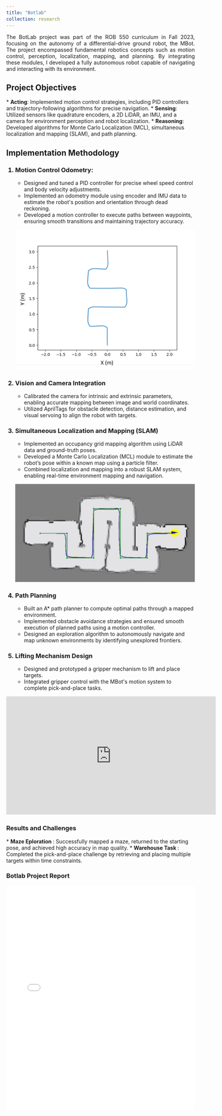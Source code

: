 ```yaml
---
title: "Botlab"
collection: research
---
```


<p style="text-align: justify">
The BotLab project was part of the ROB 550 curriculum in Fall 2023, focusing on the autonomy of a differential-drive ground robot, the MBot. The project encompassed fundamental robotics concepts such as motion control, perception, localization, mapping, and planning. By integrating these modules, I developed a fully autonomous robot capable of navigating and interacting with its environment.</p>

<h2>Project Objectives</h2>
* <b>Acting</b>: Implemented motion control strategies, including PID controllers and trajectory-following algorithms for precise navigation.
* <b>Sensing</b>: Utilized sensors like quadrature encoders, a 2D LiDAR, an IMU, and a camera for environment perception and robot localization.
* <b>Reasoning</b>: Developed algorithms for Monte Carlo Localization (MCL), simultaneous localization and mapping (SLAM), and path planning.

<h2>Implementation Methodology</h2>
<ol>
<h3><li>Motion Control Odometry: </li></h3>
    <ul>
    <li>Designed and tuned a PID controller for precise wheel speed control and body velocity adjustments.</li>
    <li>Implemented an odometry module using encoder and IMU data to estimate the robot's position and orientation through dead reckoning.</li>
    <li>Developed a motion controller to execute paths between waypoints, ensuring smooth transitions and maintaining trajectory accuracy.</li>
    </ul>

<p style="text-align:center">
<img src='/images/projects/botlab/run.png'></p>

<h3><li>Vision and Camera Integration</li></h3>
    <ul>
    <li>Calibrated the camera for intrinsic and extrinsic parameters, enabling accurate mapping between image and world coordinates.</li>
    <li>Utilized AprilTags for obstacle detection, distance estimation, and visual servoing to align the robot with targets.</li>
    </ul>

<h3><li>Simultaneous Localization and Mapping (SLAM)</li></h3>
    <ul>
    <li>Implemented an occupancy grid mapping algorithm using LiDAR data and ground-truth poses.</li>
    <li>Developed a Monte Carlo Localization (MCL) module to estimate the robot’s pose within a known map using a particle filter.</li>
    <li>Combined localization and mapping into a robust SLAM system, enabling real-time environment mapping and navigation.</li>
    </ul>

<p style="text-align:center">
<img src='/images/projects/botlab/map.png'></p>

<h3><li>Path Planning</li></h3>
    <ul>
    <li>Built an A* path planner to compute optimal paths through a mapped environment.</li>
    <li>Implemented obstacle avoidance strategies and ensured smooth execution of planned paths using a motion controller.</li>
    <li>Designed an exploration algorithm to autonomously navigate and map unknown environments by identifying unexplored frontiers.</li>
    </ul>

<h3><li>Lifting Mechanism Design</li></h3>
    <ul>
    <li>Designed and prototyped a gripper mechanism to lift and place targets.</li>
    <li>Integrated gripper control with the MBot's motion system to complete pick-and-place tasks.</li>
    </ul>
</ol>

<p style="text-align: justify">
<iframe width="560" height="315" src="https://www.youtube.com/embed/YL5bH4rEbHw?si=1NFtHVwvR5SVt99D" title="YouTube video player" frameborder="0" allow="accelerometer; autoplay; clipboard-write; encrypted-media; gyroscope; picture-in-picture; web-share" referrerpolicy="strict-origin-when-cross-origin" allowfullscreen></iframe></p>

<h3>Results and Challenges</h3>
* <b> Maze Eploration </b>: Successfully mapped a maze, returned to the starting pose, and achieved high accuracy in map quality.
* <b> Warehouse Task </b>: Completed the pick-and-place challenge by retrieving and placing multiple targets within time constraints.

<h3>Botlab Project Report</h3>
<iframe 
    src="/files/projects/botlab/botlab.pdf" 
    width="100%" 
    height="600px" 
    style="border: none;">
    <p>Your browser does not support embedding PDFs. <a href="/files/projects/botlab/botlab.pdf" target="_blank">Download the PDF</a>.</p>
</iframe>